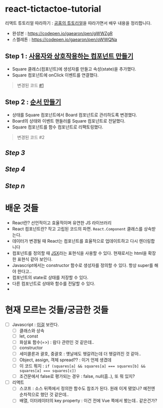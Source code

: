 # react-tictactoe-tutorial

리액트 튜토리얼 따라하기 : [공홈의 튜토리얼](https://ko.reactjs.org/tutorial/tutorial.html)을 따라가면서 배우 내용을 정리합니다.

* 완성본 : https://codepen.io/gaearon/pen/gWWZgR
* 스켈레톤 : https://codepen.io/gaearon/pen/oWWQNa


## Step 1 : [사용자와 상호작용하는 컴포넌트 만들기](https://ko.reactjs.org/tutorial/tutorial.html#making-an-interactive-component)

* Square 클래스(컴포넌트)에 생성자를 만들고 속성(state)을 추가했다.
* Square 컴포넌트에 onClick 이벤트를 연결했다.

> 변경된 코드 [#1](https://github.com/samsee/react-tictactoe-tutorial/pull/1)

## Step 2 : [순서 만들기](https://ko.reactjs.org/tutorial/tutorial.html#completing-the-game)

* 상태를 Square 컴포넌트에서 Board 컴포넌트로 관리하도록 변경했다.
* Board의 상태와 이벤트 핸들러를 Square 컴포넌트로 전달했다.
* Square 컴포넌트를 함수 컴포넌트로 리팩토링했다.

> 변경된 코드 #2

## *Step 3*



## *Step 4*


## *Step n*



# 배운 것들

* React란? 선언적이고 효율적이며 유연한 JS 라이브러리
* React 컴포넌트란? 작고 고립된 코드의 파편. `React.Component` 클래스를 상속받는다.
* 데이터가 변경될 때 React는 컴포넌트를 효율적으로 업데이트하고 다시 렌더링합니다
* 컴포넌트를 정의할 때 [JSX](https://ko.reactjs.org/docs/introducing-jsx.html)라는 표현식을 사용할 수 있다. 현재로서는 html을 확장한 표현식 같아 보인다.
* Javascript에서는 constructor 함수로 생성자를 정의할 수 있다. 항상 super를 해야 한다고..
* 컴포넌트의 state로 상태를 저장할 수 있다.
* 다른 컴포넌트로 상태와 함수를 전달할 수 있다.
* 

# 현재 모르는 것들/궁금한 것들

- [ ] Javascript : [이걸](https://developer.mozilla.org/ko/docs/web/javascript/a_re-introduction_to_javascript) 보란다. 
  - [ ] 클래스와 상속
  - [ ] let, const
  - [ ] 화살표 함수(=>) : 람다 관련인 것 같은데..
  - [ ] constructor
  - [ ] 세미콜론과 괄호, 중괄호 : 옛날에도 헷갈려는데 더 헷갈려진 것 같아..
  - [ ] Object, assign, 객체 spread?? : 이거 언제 생겼데
  - [ ] 이 코드 뭐지 : `if (squares[a] && squares[a] === squares[b] && squares[a] === squares[c])`
  - [ ] 조건문에서 false로 평가되는 경우 : false, null(흠..), 또 뭐 있지?
- [ ] 리액트
  - [ ] 스코프 : 소스 뒤쪽에서 정의한 함수도 참조가 된다. 원래 이게 됐었나? 예전엔 순차적으로 했던 것 같은데..
  - [ ] 배열, 이터레이터의 key property : 이건 전에 Vue 쪽에서 봤는데.. 같은건가?